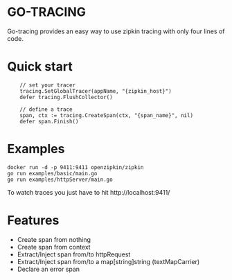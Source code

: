 # GO-TRACING

Go-tracing provides an easy way to use zipkin tracing with only four lines of code.

# Quick start

```
	// set your tracer
	tracing.SetGlobalTracer(appName, "{zipkin_host}")
	defer tracing.FlushCollector()

	// define a trace
	span, ctx := tracing.CreateSpan(ctx, "{span_name}", nil)
	defer span.Finish()
```

# Examples

```
docker run -d -p 9411:9411 openzipkin/zipkin
go run examples/basic/main.go
go run examples/httpServer/main.go
```

To watch traces you just have to hit http://localhost:9411/

# Features

 - Create span from nothing
 - Create span from context
 - Extract/Inject span from/to httpRequest
 - Extract/Inject span from/to a map[string]string (textMapCarrier)
 - Declare an error span